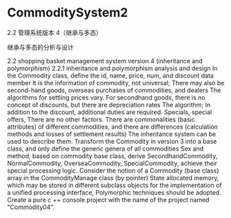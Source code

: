 # CommoditySystem2
2.2 管理系统版本 4（继承与多态）

 继承与多态的分析与设计


2.2 shopping basket management system version 4 (inheritance and polymorphism)
2.2.1 inheritance and polymorphism analysis and design
In the Commodity class, define the id, name, price, num, and discount data member
It is the information of commodity, not universal;
There may also be second-hand goods, overseas purchases of commodities, and dealers
The algorithms for settling prices vary.
For secondhand goods, there is no concept of discounts, but there are depreciation rates
The algorithm;
In addition to the discount, additional duties are required.
Specials, special offers,
There are no other factors.
There are commonalities (basic attributes) of different commodities, and there are differences (calculation methods and losses of settlement results)
The inheritance system can be used to describe them.
Transform the Commodity in version 3 into a base class, and only define the generic genera of all commodities
Sex and method, based on commodity base class, derive SecondhandCommodity, NormalCommodity,
OverseaCommodity, SpecialCommodity, achieve their special processing logic.
Consider the notion of a Commodity (base class) array in the CommodityManage class (by pointer)
State allocated memory, which may be stored in different subclass objects for the implementation of a unified processing interface,
Polymorphic techniques should be adopted.
Create a pure c ++ console project with the name of the project named "Commodity04".
